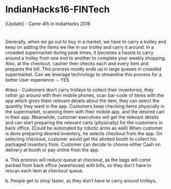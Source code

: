 # IndianHacks16-FINTech
[Update] - Came 4th in IndiaHacks 2016
#
Generally, when we go out to buy in a market, we have to carry a trolley and keep on adding the items we like in our trolley and carry it around. In a crowded supermarket during peak times, it becomes a hassle to carry around a trolley from one end to another to complete your weekly shopping. Also, at the checkout, cashier then checks each and every item and prepares the bill. This process mostly ends up in large queues in crowded supermarket.  Can we leverage technology to streamline this process for a better User experience -- YES

#Idea - 
Customers don’t carry trolleys to collect their inventories, they rather go around with their mobile phones, scan bar-code of items with the app which gives them relevant details about the item, they can select the quantity they want in the app.
Customers keep checking items physically in the supermarket, scanning them with their mobile app, and the desired cart in their app. Meanwhile, customer executives will get the relevant details and can start preparing the relevant carts (physically) for the customers in back office. (Could be automated by robotic arms as well)
When customer is done preparing desired inventory, he selects checkout from the app. On selecting checkout, customer would get the allotted booth to collect his packaged inventory from. Customer can decide to choose either Cash on delivery at booth or pay online from the app. 

a. This process will reduce queue at checkout, as the bags will come packed from back office (warehouse) with bills, so they don’t have to rescan each item at checkout queue.

b. People get to shop faster, as they don’t have to carry around trolleys.

